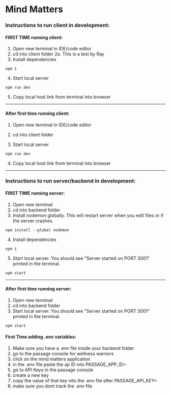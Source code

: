 # Mind Matters

### Instructions to run client in development:

#### FIRST TIME running client:

1. Open new terminal in IDE/code editor
2. cd into client folder
2a. This is a test by Ray
3. Install dependencies

```
npm i
```

4. Start local server

```
npm run dev
```

5. Copy local host link from terminal into browser

---

#### After first time running client:

1. Open new terminal in IDE/code editor

2. cd into client folder

3. Start local server

```
npm run dev
```

4. Copy local host link from terminal into browser

---

### Instructions to run server/backend in development:

#### FIRST TIME running server:
1. Open new terminal
2. cd into backend folder
3. Install nodemon globally. This will restart server when you edit files or if the server crashes.

```
npm install --global nodemon
```

4. Install dependencies

```
npm i
```

5. Start local server. You should see "Server started on PORT 3001" printed in the terminal.

```
npm start
```

---

#### After first time running server:

1. Open new terminal
2. cd into backend folder
3. Start local server. You should see "Server started on PORT 3001" printed in the terminal.

```
npm start
```
#### First Time adding .env variables:
1. Make sure you have a .env file inside your backend folder
2. go to the passage console for wellness warriors
3. click on the mind matters application
4. in the .env file paste the ap ID into PASSAGE_APP_ID=
5. go to API Keys in the passage console
6. create a new key 
7. copy the value of that key into the .env file after PASSAGE_API_KEY=
8. make sure you dont track the .env file 

